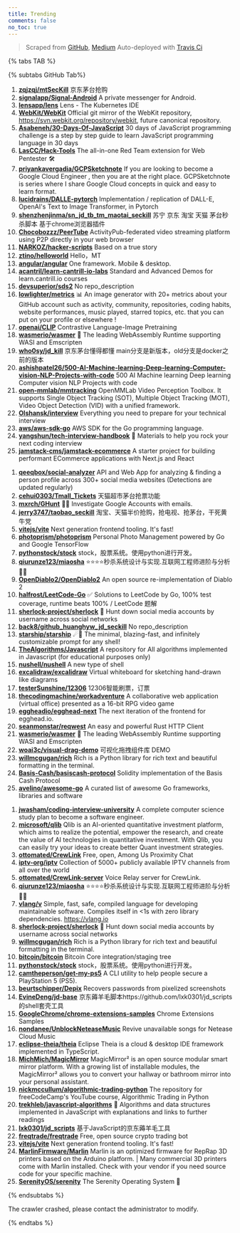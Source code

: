 ```yaml
---
title: Trending
comments: false
no_toc: true
---
```


> Scraped from [GitHub](https://github.com/trending), [Medium](https://medium.com/topic/popular)
Auto-deployed with [Travis Ci](https://travis-ci.org/)

{% tabs TAB %}
<!-- tab GitHub -->
{% subtabs GitHub Tab%}
<!-- tab Daily -->
1. [**zqjzqj/mtSecKill**](https://github.com/zqjzqj/mtSecKill)
京东茅台抢购
2. [**signalapp/Signal-Android**](https://github.com/signalapp/Signal-Android)
A private messenger for Android.
3. [**lensapp/lens**](https://github.com/lensapp/lens)
Lens - The Kubernetes IDE
4. [**WebKit/WebKit**](https://github.com/WebKit/WebKit)
Official git mirror of the WebKit repository, https://svn.webkit.org/repository/webkit, future canonical repository.
5. [**Asabeneh/30-Days-Of-JavaScript**](https://github.com/Asabeneh/30-Days-Of-JavaScript)
30 days of JavaScript programming challenge is a step by step guide to learn JavaScript programming language in 30 days
6. [**LasCC/Hack-Tools**](https://github.com/LasCC/Hack-Tools)
The all-in-one Red Team extension for Web Pentester 🛠
7. [**priyankavergadia/GCPSketchnote**](https://github.com/priyankavergadia/GCPSketchnote)
If you are looking to become a Google Cloud Engineer , then you are at the right place. GCPSketchnote is series where I share Google Cloud concepts in quick and easy to learn format.
8. [**lucidrains/DALLE-pytorch**](https://github.com/lucidrains/DALLE-pytorch)
Implementation / replication of DALL-E, OpenAI's Text to Image Transformer, in Pytorch
9. [**shenzhenjinma/sn_jd_tb_tm_maotai_seckill**](https://github.com/shenzhenjinma/sn_jd_tb_tm_maotai_seckill)
苏宁 京东 淘宝 天猫 茅台秒杀脚本 基于chrome浏览器插件
10. [**Chocobozzz/PeerTube**](https://github.com/Chocobozzz/PeerTube)
ActivityPub-federated video streaming platform using P2P directly in your web browser
11. [**NARKOZ/hacker-scripts**](https://github.com/NARKOZ/hacker-scripts)
Based on a true story
12. [**ztino/helloworld**](https://github.com/ztino/helloworld)
Hello，MT
13. [**angular/angular**](https://github.com/angular/angular)
One framework. Mobile & desktop.
14. [**acantril/learn-cantrill-io-labs**](https://github.com/acantril/learn-cantrill-io-labs)
Standard and Advanced Demos for learn.cantrill.io courses
15. [**devsuperior/sds2**](https://github.com/devsuperior/sds2)
No repo_description
16. [**lowlighter/metrics**](https://github.com/lowlighter/metrics)
📊 An image generator with 20+ metrics about your GitHub account such as activity, community, repositories, coding habits, website performances, music played, starred topics, etc. that you can put on your profile or elsewhere !
17. [**openai/CLIP**](https://github.com/openai/CLIP)
Contrastive Language-Image Pretraining
18. [**wasmerio/wasmer**](https://github.com/wasmerio/wasmer)
🚀 The leading WebAssembly Runtime supporting WASI and Emscripten
19. [**who0sy/jd_kill**](https://github.com/who0sy/jd_kill)
京东茅台懂得都懂 main分支是新版本，old分支是docker之前的版本
20. [**ashishpatel26/500-AI-Machine-learning-Deep-learning-Computer-vision-NLP-Projects-with-code**](https://github.com/ashishpatel26/500-AI-Machine-learning-Deep-learning-Computer-vision-NLP-Projects-with-code)
500 AI Machine learning Deep learning Computer vision NLP Projects with code
21. [**open-mmlab/mmtracking**](https://github.com/open-mmlab/mmtracking)
OpenMMLab Video Perception Toolbox. It supports Single Object Tracking (SOT), Multiple Object Tracking (MOT), Video Object Detection (VID) with a unified framework.
22. [**Olshansk/interview**](https://github.com/Olshansk/interview)
Everything you need to prepare for your technical interview
23. [**aws/aws-sdk-go**](https://github.com/aws/aws-sdk-go)
AWS SDK for the Go programming language.
24. [**yangshun/tech-interview-handbook**](https://github.com/yangshun/tech-interview-handbook)
💯 Materials to help you rock your next coding interview
25. [**jamstack-cms/jamstack-ecommerce**](https://github.com/jamstack-cms/jamstack-ecommerce)
A starter project for building performant ECommerce applications with Next.js and React
<!-- endtab -->
<!-- tab Weekly -->
1. [**qeeqbox/social-analyzer**](https://github.com/qeeqbox/social-analyzer)
API and Web App for analyzing & finding a person profile across 300+ social media websites (Detections are updated regularly)
2. [**cehui0303/Tmall_Tickets**](https://github.com/cehui0303/Tmall_Tickets)
天猫超市茅台抢票功能
3. [**mxrch/GHunt**](https://github.com/mxrch/GHunt)
🕵️‍♂️ Investigate Google Accounts with emails.
4. [**jerry3747/taobao_seckill**](https://github.com/jerry3747/taobao_seckill)
淘宝、天猫半价抢购，抢电视、抢茅台，干死黄牛党
5. [**vitejs/vite**](https://github.com/vitejs/vite)
Next generation frontend tooling. It's fast!
6. [**photoprism/photoprism**](https://github.com/photoprism/photoprism)
Personal Photo Management powered by Go and Google TensorFlow
7. [**pythonstock/stock**](https://github.com/pythonstock/stock)
stock，股票系统。使用python进行开发。
8. [**qiurunze123/miaosha**](https://github.com/qiurunze123/miaosha)
⭐⭐⭐⭐秒杀系统设计与实现.互联网工程师进阶与分析🙋🐓
9. [**OpenDiablo2/OpenDiablo2**](https://github.com/OpenDiablo2/OpenDiablo2)
An open source re-implementation of Diablo 2
10. [**halfrost/LeetCode-Go**](https://github.com/halfrost/LeetCode-Go)
✅ Solutions to LeetCode by Go, 100% test coverage, runtime beats 100% / LeetCode 题解
11. [**sherlock-project/sherlock**](https://github.com/sherlock-project/sherlock)
🔎 Hunt down social media accounts by username across social networks
12. [**back8/github_huanghyw_jd_seckill**](https://github.com/back8/github_huanghyw_jd_seckill)
No repo_description
13. [**starship/starship**](https://github.com/starship/starship)
☄🌌️ The minimal, blazing-fast, and infinitely customizable prompt for any shell!
14. [**TheAlgorithms/Javascript**](https://github.com/TheAlgorithms/Javascript)
A repository for All algorithms implemented in Javascript (for educational purposes only)
15. [**nushell/nushell**](https://github.com/nushell/nushell)
A new type of shell
16. [**excalidraw/excalidraw**](https://github.com/excalidraw/excalidraw)
Virtual whiteboard for sketching hand-drawn like diagrams
17. [**testerSunshine/12306**](https://github.com/testerSunshine/12306)
12306智能刷票，订票
18. [**thecodingmachine/workadventure**](https://github.com/thecodingmachine/workadventure)
A collaborative web application (virtual office) presented as a 16-bit RPG video game
19. [**eggheadio/egghead-next**](https://github.com/eggheadio/egghead-next)
The next iteration of the frontend for egghead.io.
20. [**seanmonstar/reqwest**](https://github.com/seanmonstar/reqwest)
An easy and powerful Rust HTTP Client
21. [**wasmerio/wasmer**](https://github.com/wasmerio/wasmer)
🚀 The leading WebAssembly Runtime supporting WASI and Emscripten
22. [**woai3c/visual-drag-demo**](https://github.com/woai3c/visual-drag-demo)
可视化拖拽组件库 DEMO
23. [**willmcgugan/rich**](https://github.com/willmcgugan/rich)
Rich is a Python library for rich text and beautiful formatting in the terminal.
24. [**Basis-Cash/basiscash-protocol**](https://github.com/Basis-Cash/basiscash-protocol)
Solidity implementation of the Basis Cash Protocol
25. [**avelino/awesome-go**](https://github.com/avelino/awesome-go)
A curated list of awesome Go frameworks, libraries and software
<!-- endtab -->
<!-- tab Monthly -->
1. [**jwasham/coding-interview-university**](https://github.com/jwasham/coding-interview-university)
A complete computer science study plan to become a software engineer.
2. [**microsoft/qlib**](https://github.com/microsoft/qlib)
Qlib is an AI-oriented quantitative investment platform, which aims to realize the potential, empower the research, and create the value of AI technologies in quantitative investment. With Qlib, you can easily try your ideas to create better Quant investment strategies.
3. [**ottomated/CrewLink**](https://github.com/ottomated/CrewLink)
Free, open, Among Us Proximity Chat
4. [**iptv-org/iptv**](https://github.com/iptv-org/iptv)
Collection of 5000+ publicly available IPTV channels from all over the world
5. [**ottomated/CrewLink-server**](https://github.com/ottomated/CrewLink-server)
Voice Relay server for CrewLink.
6. [**qiurunze123/miaosha**](https://github.com/qiurunze123/miaosha)
⭐⭐⭐⭐秒杀系统设计与实现.互联网工程师进阶与分析🙋🐓
7. [**vlang/v**](https://github.com/vlang/v)
Simple, fast, safe, compiled language for developing maintainable software. Compiles itself in <1s with zero library dependencies. https://vlang.io
8. [**sherlock-project/sherlock**](https://github.com/sherlock-project/sherlock)
🔎 Hunt down social media accounts by username across social networks
9. [**willmcgugan/rich**](https://github.com/willmcgugan/rich)
Rich is a Python library for rich text and beautiful formatting in the terminal.
10. [**bitcoin/bitcoin**](https://github.com/bitcoin/bitcoin)
Bitcoin Core integration/staging tree
11. [**pythonstock/stock**](https://github.com/pythonstock/stock)
stock，股票系统。使用python进行开发。
12. [**camtheperson/get-my-ps5**](https://github.com/camtheperson/get-my-ps5)
A CLI utility to help people secure a PlayStation 5 (PS5).
13. [**beurtschipper/Depix**](https://github.com/beurtschipper/Depix)
Recovers passwords from pixelized screenshots
14. [**EvineDeng/jd-base**](https://github.com/EvineDeng/jd-base)
京东薅羊毛脚本https://github.com/lxk0301/jd_scripts 的shell套壳工具
15. [**GoogleChrome/chrome-extensions-samples**](https://github.com/GoogleChrome/chrome-extensions-samples)
Chrome Extensions Samples
16. [**nondanee/UnblockNeteaseMusic**](https://github.com/nondanee/UnblockNeteaseMusic)
Revive unavailable songs for Netease Cloud Music
17. [**eclipse-theia/theia**](https://github.com/eclipse-theia/theia)
Eclipse Theia is a cloud & desktop IDE framework implemented in TypeScript.
18. [**MichMich/MagicMirror**](https://github.com/MichMich/MagicMirror)
MagicMirror² is an open source modular smart mirror platform. With a growing list of installable modules, the MagicMirror² allows you to convert your hallway or bathroom mirror into your personal assistant.
19. [**nickmccullum/algorithmic-trading-python**](https://github.com/nickmccullum/algorithmic-trading-python)
The repository for freeCodeCamp's YouTube course, Algorithmic Trading in Python
20. [**trekhleb/javascript-algorithms**](https://github.com/trekhleb/javascript-algorithms)
📝 Algorithms and data structures implemented in JavaScript with explanations and links to further readings
21. [**lxk0301/jd_scripts**](https://github.com/lxk0301/jd_scripts)
基于JavaScript的京东薅羊毛工具
22. [**freqtrade/freqtrade**](https://github.com/freqtrade/freqtrade)
Free, open source crypto trading bot
23. [**vitejs/vite**](https://github.com/vitejs/vite)
Next generation frontend tooling. It's fast!
24. [**MarlinFirmware/Marlin**](https://github.com/MarlinFirmware/Marlin)
Marlin is an optimized firmware for RepRap 3D printers based on the Arduino platform. | Many commercial 3D printers come with Marlin installed. Check with your vendor if you need source code for your specific machine.
25. [**SerenityOS/serenity**](https://github.com/SerenityOS/serenity)
The Serenity Operating System 🐞
<!-- endtab -->
{% endsubtabs %}
<!-- endtab -->
<!-- tab Medium -->
The crawler crashed, please contact the administrator to modify.
<!-- endtab -->
{% endtabs %}
